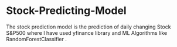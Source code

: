 # Stock-Predicting-Model
The stock prediction model is the prediction of daily changing Stock S&amp;P500 where I have used yfinance library and ML Algorithms like RandomForestClassifier . 
